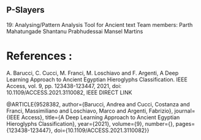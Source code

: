 ## P-Slayers

19: Analysing/Pattern Analysis Tool for Ancient text
Team members:
Parth Mahatungade
Shantanu Prabhudessai
Mansel Martins

# References : 
A. Barucci, C. Cucci, M. Franci, M. Loschiavo and F. Argenti, A Deep Learning Approach to Ancient Egyptian Hieroglyphs Classification. IEEE Access, vol. 9, pp. 123438-123447, 2021, doi: 10.1109/ACCESS.2021.3110082, IEEE DIRECT LINK

@ARTICLE{9528382, author={Barucci, Andrea and Cucci, Costanza and Franci, Massimiliano and Loschiavo, Marco and Argenti, Fabrizio}, journal={IEEE Access}, title={A Deep Learning Approach to Ancient Egyptian Hieroglyphs Classification}, year={2021}, volume={9}, number={}, pages={123438-123447}, doi={10.1109/ACCESS.2021.3110082}}